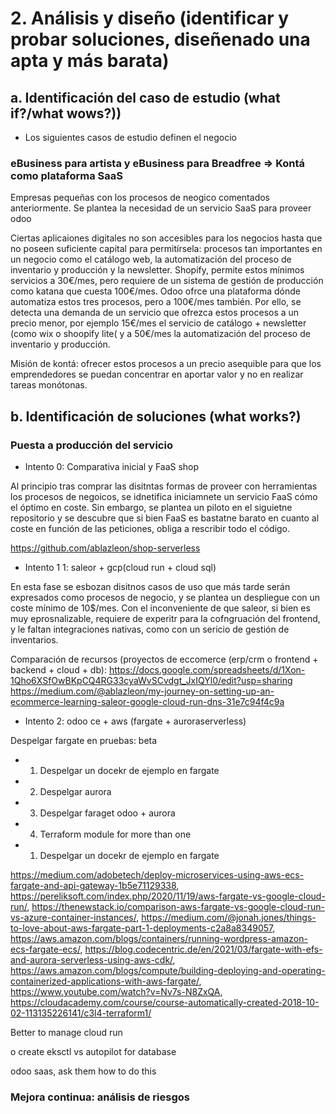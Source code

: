 # 2. Análisis y diseño (identificar y probar soluciones, diseñenado una apta y más barata)
## a. Identificación del caso de estudio (what if?/what wows?))
- Los siguientes casos de estudio definen el negocio
### eBusiness para artista y eBusiness para Breadfree => Kontá como plataforma SaaS

Empresas pequeñas con los procesos de neogico comentados anteriormente. Se plantea la necesidad de un servicio SaaS para proveer odoo

Ciertas aplicaiones digitales no son accesibles para los negocios hasta que no poseen suficiente capital para permitírsela: procesos tan importantes en un negocio como el catálogo web, la automatización del proceso de inventario y producción y la newsletter. Shopify, permite estos mínimos servicios a 30€/mes, pero requiere de un sistema de gestión de producción como katana que cuesta 100€/mes. Odoo ofrce una plataforma dónde automatiza estos tres procesos, pero a 100€/mes también. Por ello, se detecta una demanda de un servicio que ofrezca estos procesos a un precio menor, por ejemplo 15€/mes el servicio de catálogo + newsletter (como wix o shoopify lite( y a 50€/mes la automatización del proceso de inventario y producción.

Misión de kontá: ofrecer estos procesos a un precio asequible para que los emprendedores se puedan concentrar en aportar valor y no en realizar tareas monótonas.

## b. Identificación de soluciones (what works?)
### Puesta a producción del servicio 
- Intento 0: Comparativa inicial y FaaS shop

Al principio tras comprar las disitntas formas de proveer con herramientas los procesos de negoicos, se idnetifica iniciamnete un servicio FaaS cómo el óptimo en coste. Sin embargo, se plantea un piloto en el siguietne repositorio y se descubre que si bien FaaS es bastatne barato en cuanto al coste en función de las peticiones, obliga a rescribir todo el código.

https://github.com/ablazleon/shop-serverless

- Intento 1 1: saleor + gcp(cloud run + cloud sql)

En esta fase se esbozan disitnos casos de uso que más tarde serán expresados como procesos de negocio, y se plantea un despliegue con un coste mínimo de 10$/mes. Con el inconveniente de que saleor, si bien es muy eprosnalizable, requiere de experitr para la cofngruación del frontend, y le faltan integraciones nativas, como con un sericio de gestión de inventarios.

Comparación de recursos (proyectos de eccomerce (erp/crm o frontend + backend + cloud + db):
https://docs.google.com/spreadsheets/d/1Xon-1Qho6XSfOwBKpCQ4RG33cyaWvSCvdgt_JxIQYl0/edit?usp=sharing
https://medium.com/@ablazleon/my-journey-on-setting-up-an-ecommerce-learning-saleor-google-cloud-run-dns-31e7c94f4c9a

- Intento 2: odoo ce + aws (fargate + auroraserverless)

Despelgar fargate en pruebas: beta

- 1. Despelgar un docekr de ejemplo en fargate
- 2. Despelgar aurora
- 3. Despelgar faraget odoo + aurora
- 4. Terraform module for more than one

- 1. Despelgar un docekr de ejemplo en fargate

https://medium.com/adobetech/deploy-microservices-using-aws-ecs-fargate-and-api-gateway-1b5e71129338, https://pereliksoft.com/index.php/2020/11/19/aws-fargate-vs-google-cloud-run/, https://thenewstack.io/comparison-aws-fargate-vs-google-cloud-run-vs-azure-container-instances/, https://medium.com/@jonah.jones/things-to-love-about-aws-fargate-part-1-deployments-c2a8a8349057, https://aws.amazon.com/blogs/containers/running-wordpress-amazon-ecs-fargate-ecs/, https://blog.codecentric.de/en/2021/03/fargate-with-efs-and-aurora-serverless-using-aws-cdk/, https://aws.amazon.com/blogs/compute/building-deploying-and-operating-containerized-applications-with-aws-fargate/, https://www.youtube.com/watch?v=Nv7s-N8ZxQA, https://cloudacademy.com/course/course-automatically-created-2018-10-02-113135226141/c3l4-terraform1/

Better to manage cloud run

o create eksctl vs autopilot for database

odoo saas, ask them how to do this

### Mejora continua: análisis de riesgos
